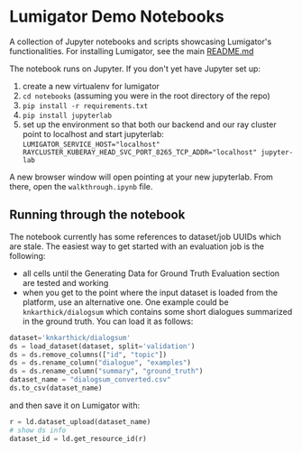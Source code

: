 # Lumigator Demo Notebooks
A collection of Jupyter notebooks and scripts showcasing Lumigator's functionalities. For installing Lumigator, see the main [README.md](README.md)

The notebook runs on Jupyter. If you don't yet have Jupyter set up: 

1. create a new virtualenv for lumigator
2. `cd notebooks` (assuming you were in the root directory of the repo)
3. `pip install -r requirements.txt`
4. `pip install jupyterlab` 
5. set up the environment so that both our backend and our ray cluster point to localhost and start jupyterlab:
```LUMIGATOR_SERVICE_HOST="localhost" RAYCLUSTER_KUBERAY_HEAD_SVC_PORT_8265_TCP_ADDR="localhost" jupyter-lab```

A new browser window will open pointing at your new jupyterlab. From there, open the `walkthrough.ipynb` file.


## Running through the notebook

The notebook currently has some references to dataset/job UUIDs which are stale. 
The easiest way to get started with an evaluation job is the following:

+ all cells until the Generating Data for Ground Truth Evaluation section are tested and working 
+ when you get to the point where the input dataset is loaded from the platform, use an alternative one. One example could be `knkarthick/dialogsum` which contains some short dialogues summarized in the ground truth. You can load it as follows:

```python
dataset='knkarthick/dialogsum'
ds = load_dataset(dataset, split='validation')
ds = ds.remove_columns(["id", "topic"])
ds = ds.rename_column("dialogue", "examples")
ds = ds.rename_column("summary", "ground_truth")
dataset_name = "dialogsum_converted.csv"
ds.to_csv(dataset_name)
```
and then save it on Lumigator with:

```python
r = ld.dataset_upload(dataset_name)
# show ds info
dataset_id = ld.get_resource_id(r)
```
